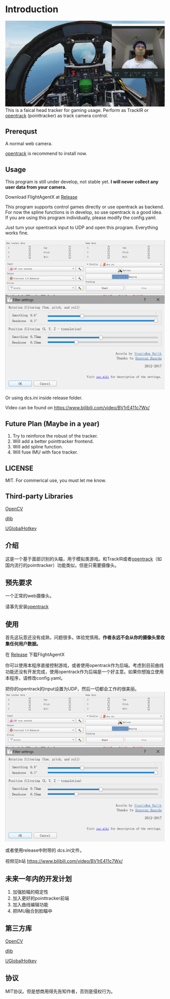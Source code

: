 # Introduction
![screenshot](./docs/screenshot.png)
This is a faical head tracker for gaming usage. Perform as TrackIR or [opentrack](https://github.com/opentrack/opentrack) (pointtracker) as track camera control.


## Prerequst
A normal web camera.

[opentrack](https://github.com/opentrack/opentrack) is recommend to install now.
## Usage
This program is still under develop, not stable yet. **I will never collect any user data from your camera.**

Download FlightAgentX at [Release](https://github.com/xuhao1/FlightAgentX/releases)


This program supports control games directly or use opentrack as backend. For now the spline functions is in develop, so use opentrack is a good idea. If you are using this program individually, please modify the config.yaml.

Just turn your opentrack input to UDP and open this program. Everything works fine.

![c1](./docs/opentracker_config.PNG)
![c2](./docs/opentracker_config2.PNG)

Or using dcs.ini inside release folder.

Video can be found on https://www.bilibili.com/video/BV1rE411c7Wx/
## Future Plan (Maybe in a year)
1. Try to reinforce the robust of the tracker.
2. Will add a better pointtracker frontend.
3. Will add spline function.
4. Will fuse IMU with face tracker.

## LICENSE
MIT. For commerical use, you must let me know.

## Third-party Libraries
[OpenCV](https://opencv.org/)

[dlib](http://dlib.net/)

[UGlobalHotkey](https://github.com/falceeffect/UGlobalHotkey)


## 介绍
这是一个基于面部识别的头瞄，用于模拟类游戏。和TrackIR或者[opentrack](https://github.com/opentrack/opentrack)（如国内流行的pointtracker）功能类似，但是只需要摄像头。

## 预先要求
一个正常的web摄像头。

请事先安装[opentrack](https://github.com/opentrack/opentrack)

## 使用
首先这玩意还没有成熟，问题很多。体验党慎用。**作者永远不会从你的摄像头里收集任何用户数据。**

在 [Release](https://github.com/xuhao1/FlightAgentX/releases) 下载FlightAgentX

你可以使用本程序直接控制游戏，或者使用opentrack作为后端。考虑到目前曲线功能还没有开发完成，使用opentrack作为后端是一个好主意。如果你想独立使用本程序，请修改config.yaml。

把你的opentrack的input设置为UDP，然后一切都会工作的很美丽。
![c1](./docs/opentracker_config.PNG)
![c2](./docs/opentracker_config2.PNG)

或者使用release中附带的 dcs.ini文件。

视频见b站 https://www.bilibili.com/video/BV1rE411c7Wx/

## 未来一年内的开发计划

1. 加强脸瞄的稳定性
2. 加入更好的pointtracker前端
3. 加入曲线编辑功能
4. 把IMU融合到脸瞄中


## 第三方库
[OpenCV](https://opencv.org/)

[dlib](http://dlib.net/)

[UGlobalHotkey](https://github.com/falceeffect/UGlobalHotkey)

## 协议

MIT协议。但是想商用得先告知作者，否则是侵权行为。